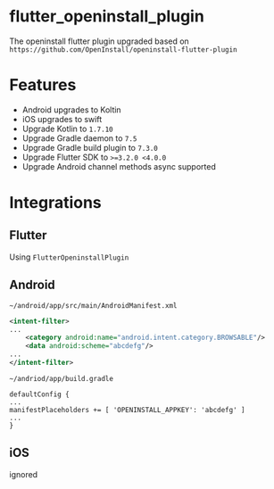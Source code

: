 # flutter_openinstall_plugin
The openinstall flutter plugin upgraded based on `https://github.com/OpenInstall/openinstall-flutter-plugin`

# Features
- Android upgrades to Koltin
- iOS upgrades to swift
- Upgrade Kotlin to `1.7.10`
- Upgrade Gradle daemon to `7.5`
- Upgrade Gradle build plugin to `7.3.0`
- Upgrade Flutter SDK to `>=3.2.0 <4.0.0`
- Upgrade Android channel methods async supported

# Integrations

Flutter
--
Using `FlutterOpeninstallPlugin`

Android
--

`~/android/app/src/main/AndroidManifest.xml`
```xml
<intent-filter>
...
    <category android:name="android.intent.category.BROWSABLE"/>
    <data android:scheme="abcdefg"/>
...
</intent-filter>
```

`~/andriod/app/build.gradle`
```
defaultConfig {
...
manifestPlaceholders += [ 'OPENINSTALL_APPKEY': 'abcdefg' ]
...
}
```

iOS
--
ignored
